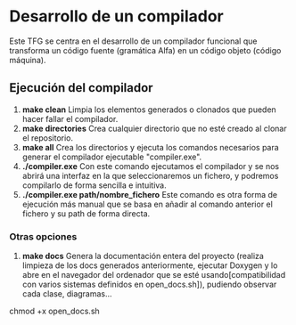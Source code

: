 # Desarrollo de un compilador

Este TFG se centra en el desarrollo de un compilador funcional que transforma un código fuente (gramática Alfa) en un código objeto (código máquina).

## Ejecución del compilador
1. **make clean**   Limpia los elementos generados o clonados que pueden hacer fallar el compilador.
2. **make directories** Crea cualquier directorio que no esté creado al clonar el repositorio.
3. **make all** Crea los directorios y ejecuta los comandos necesarios para generar el compilador ejecutable "compiler.exe".
4. **./compiler.exe**   Con este comando ejecutamos el compilador y se nos abrirá una interfaz en la que seleccionaremos un fichero, y podremos compilarlo de forma sencilla e intuitiva.
5. **./compiler.exe path/nombre_fichero** Este comando es otra forma de ejecución más manual que se basa en añadir al comando anterior el fichero y su path de forma directa.

### Otras opciones
1. **make docs** Genera la documentación entera del proyecto (realiza limpieza de los docs generados anteriormente, ejecutar Doxygen y lo abre en el navegador del ordenador que se esté usando[compatibilidad con varios sistemas definidos en open_docs.sh]), pudiendo observar cada clase, diagramas...






chmod +x open_docs.sh